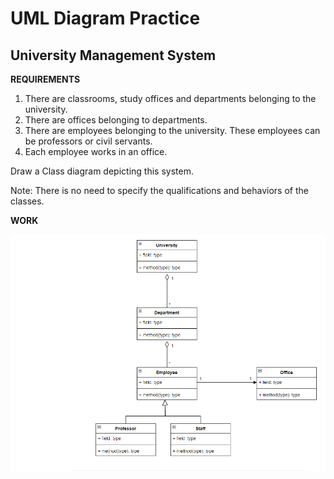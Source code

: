# UML Diagram Practice
## University Management System

**REQUIREMENTS**
1. There are classrooms, study offices and departments belonging to the university.
2. There are offices belonging to departments.
3. There are employees belonging to the university. These employees can be professors or civil servants.
4. Each employee works in an office.

Draw a Class diagram depicting this system.

Note: There is no need to specify the qualifications and behaviors of the classes.

**WORK**

![UML Diagram](University-UML-Diagram.png)